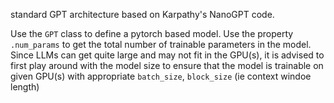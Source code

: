 standard GPT architecture based on Karpathy's NanoGPT code. 

Use the `GPT` class to define a pytorch based model. Use the property `.num_params` to get the total number of trainable parameters in the model. 
Since LLMs can get quite large and may not fit in the GPU(s), it is advised to first play around with the model size to ensure that the model is trainable on given GPU(s) with appropriate `batch_size`, `block_size` (ie context windoe length)
